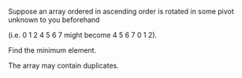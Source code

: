 Suppose an array ordered in ascending order is rotated in some pivot unknown to you beforehand

(i.e. 0 1 2 4 5 6 7 might become 4 5 6 7 0 1 2).

Find the minimum element.

The array may contain duplicates.
